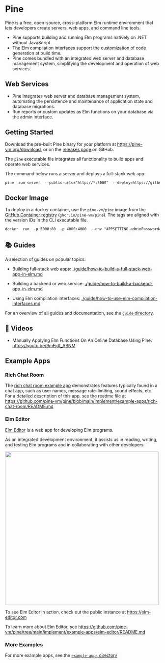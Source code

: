 # Pine

Pine is a free, open-source, cross-platform Elm runtime environment that lets developers create servers, web apps, and command line tools.

+ Pine supports building and running Elm programs natively on .NET without JavaScript.
+ The Elm compilation interfaces support the customization of code generation at build time.
+ Pine comes bundled with an integrated web server and database management system, simplifying the development and operation of web services.

## Web Services

+ Pine integrates web server and database management system, automating the persistence and maintenance of application state and database migrations.
+ Run reports or custom updates as Elm functions on your database via the admin interface.

## Getting Started

Download the pre-built Pine binary for your platform at <https://pine-vm.org/download>, or on the [releases page](https://github.com/pine-vm/pine/releases) on GitHub.

The `pine` executable file integrates all functionality to build apps and operate web services.

The command below runs a server and deploys a full-stack web app:

```txt
pine  run-server  --public-urls="http://*:5000"  --deploy=https://github.com/pine-vm/pine/tree/3a5c9d0052ab344984bafa5094d2debc3ad1ecb7/implement/example-apps/docker-image-default-app
```


## Docker Image

To deploy in a docker container, use the `pine-vm/pine` image from the [GitHub Container registry](https://github.com/pine-vm/pine/pkgs/container/pine) (`ghcr.io/pine-vm/pine`). The tags are aligned with the version IDs in the CLI executable file.

```txt
docker  run  -p 5000:80  -p 4000:4000  --env "APPSETTING_adminPassword=test"  ghcr.io/pine-vm/pine
```


## 📚 Guides

A selection of guides on popular topics:

+ Building full-stack web apps: [./guide/how-to-build-a-full-stack-web-app-in-elm.md](./guide/how-to-build-a-full-stack-web-app-in-elm.md)

+ Building a backend or web service: [./guide/how-to-build-a-backend-app-in-elm.md](./guide/how-to-build-a-backend-app-in-elm.md)

+ Using Elm compilation interfaces: [./guide/how-to-use-elm-compilation-interfaces.md](./guide/how-to-use-elm-compilation-interfaces.md)

For an overview of all guides and documentation, see the [`guide` directory](./guide/).

## 🎥 Videos

+ Manually Applying Elm Functions On An Online Database Using Pine: <https://youtu.be/9mFjdf_ABNM>

## Example Apps

### Rich Chat Room

The [rich chat room example app](https://github.com/pine-vm/pine/tree/main/implement/example-apps/rich-chat-room) demonstrates features typically found in a chat app, such as user names, message rate-limiting, sound effects, etc.
For a detailed description of this app, see the readme file at <https://github.com/pine-vm/pine/blob/main/implement/example-apps/rich-chat-room/README.md>

### Elm Editor

[Elm Editor](https://github.com/pine-vm/pine/tree/main/implement/example-apps/elm-editor) is a web app for developing Elm programs.

As an integrated development environment, it assists us in reading, writing, and testing Elm programs and in collaborating with other developers.

<a href="https://github.com/pine-vm/pine/tree/main/implement/example-apps/elm-editor/README.md">
<img src="./guide/image/2021-03-17-elm-editor-user-interface.png" width="500" />
</a>

To see Elm Editor in action, check out the public instance at https://elm-editor.com

To learn more about Elm Editor, see <https://github.com/pine-vm/pine/tree/main/implement/example-apps/elm-editor/README.md>

### More Examples

For more example apps, see the [`example-apps` directory](./implement/example-apps/)
